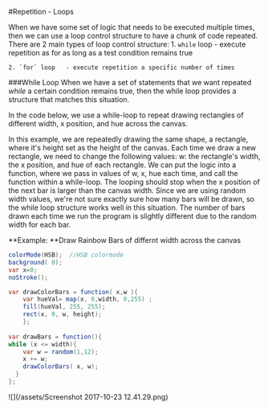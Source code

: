 #Repetition - Loops

When we have some set of logic that needs to be executed multiple times, then we can use a loop control structure to have a chunk of code repeated.  There are 2 main types of loop control structure:
    1. `while` loop - execute repetition as for as long as a test condition remains true
    
    2. `for` loop   - execute repetition a specific number of times
    
    
    
###While Loop
When we have a set of statements that we want repeated _while_ a certain condition remains true, then the while loop provides a structure that matches this situation. 

In the code below, we use a while-loop to repeat drawing rectangles of different width, x position, and hue across the canvas. 

In this example, we are repeatedly drawing the same shape, a rectangle, where it's height set as the height of the canvas. Each time we draw a new rectangle, we need to change the following values:  w: the rectangle's width, the x position, and hue of each rectangle.  We can put the logic into a function, where we pass in values of w, x, hue each time, and call the function within a while-loop.  The looping should stop when the x position of the next bar is larger than the canvas width. Since we are using random width values, we're not sure exactly sure how many bars will be drawn, so the while loop structure works well in this situation.  The number of bars drawn each time we run the program is slightly different due to the random width for each bar.  


**Example: **Draw Rainbow Bars of differnt width across the canvas


```java
colorMode(HSB);  //HSB colormode 
background( 0);
var x=0;
noStroke();

var drawColorBars = function( x,w ){
    var hueVal= map(x, 0,width, 0,255) ;
    fill(hueVal, 255, 255);
    rect(x, 0, w, height);
    };
    
var drawBars = function(){
while (x <= width){
    var w = random(1,12);
    x += w;
    drawColorBars( x, w);
  }
};


```

![](/assets/Screenshot 2017-10-23 12.41.29.png)

